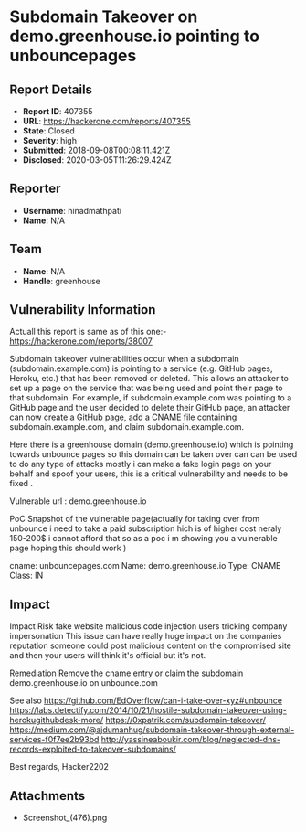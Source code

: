 # Subdomain Takeover on demo.greenhouse.io pointing to unbouncepages

## Report Details
- **Report ID**: 407355
- **URL**: https://hackerone.com/reports/407355
- **State**: Closed
- **Severity**: high
- **Submitted**: 2018-09-08T00:08:11.421Z
- **Disclosed**: 2020-03-05T11:26:29.424Z

## Reporter
- **Username**: ninadmathpati
- **Name**: N/A

## Team
- **Name**: N/A
- **Handle**: greenhouse

## Vulnerability Information
Actuall this report is same as of this one:- https://hackerone.com/reports/38007  


Subdomain takeover vulnerabilities occur when a subdomain (subdomain.example.com) is pointing to a service (e.g. GitHub pages, Heroku, etc.) that has been removed or deleted. This allows an attacker to set up a page on the service that was being used and point their page to that subdomain. For example, if subdomain.example.com was pointing to a GitHub page and the user decided to delete their GitHub page, an attacker can now create a GitHub page, add a CNAME file containing subdomain.example.com, and claim subdomain.example.com.

Here there is a greenhouse domain  (demo.greenhouse.io) which is pointing towards unbounce pages so  this domain can be taken over can can be used to do any type of attacks mostly i can make a fake login page on your behalf and spoof your users, this is a critical vulnerability and needs to be fixed .

Vulnerable url : demo.greenhouse.io

PoC
Snapshot of the vulnerable page(actually for taking over from unbounce i need to take a paid subscription hich is of higher cost neraly 150-200$ i cannot afford that so as a poc i m showing you a vulnerable page hoping this should work )

cname: unbouncepages.com
Name: demo.greenhouse.io
Type: CNAME
Class: IN

## Impact

Impact
Risk
fake website
malicious code injection
users tricking
company impersonation
This issue can have really huge impact on the companies reputation someone could post malicious content on the compromised site and then your users will think it's official but it's not.

Remediation
Remove the cname entry or claim the subdomain demo.greenhouse.io on unbounce.com

See also
https://github.com/EdOverflow/can-i-take-over-xyz#unbounce
https://labs.detectify.com/2014/10/21/hostile-subdomain-takeover-using-herokugithubdesk-more/
https://0xpatrik.com/subdomain-takeover/
https://medium.com/@ajdumanhug/subdomain-takeover-through-external-services-f0f7ee2b93bd
http://yassineaboukir.com/blog/neglected-dns-records-exploited-to-takeover-subdomains/



Best regards,
Hacker2202

## Attachments
- Screenshot_(476).png
